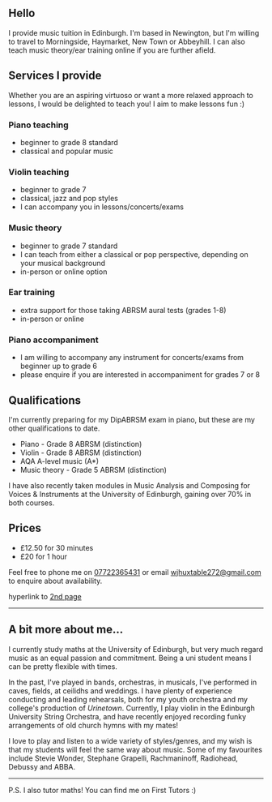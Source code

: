 
## Hello
I provide music tuition in Edinburgh. I'm based in Newington, but I'm willing to travel to Morningside, Haymarket, New Town or Abbeyhill. I can also teach music theory/ear training online if you are further afield.

## Services I provide
Whether you are an aspiring virtuoso or want a more relaxed approach to lessons, I would be delighted to teach you! I aim to make lessons fun :)

### Piano teaching
- beginner to grade 8 standard
- classical and popular music

### Violin teaching
- beginner to grade 7
- classical, jazz and pop styles
- I can accompany you in lessons/concerts/exams

### Music theory
- beginner to grade 7 standard
- I can teach from either a classical or pop perspective, depending on your musical background
- in-person or online option

### Ear training
- extra support for those taking ABRSM aural tests (grades 1-8)
- in-person or online

### Piano accompaniment
- I am willing to accompany any instrument for concerts/exams from beginner up to grade 6
- please enquire if you are interested in accompaniment for grades 7 or 8

## Qualifications
I'm currently preparing for my DipABRSM exam in piano, but these are my other qualifications to date.
- Piano - Grade 8 ABRSM (distinction)
- Violin - Grade 8 ABRSM (distinction)
- AQA A-level music (A*)
- Music theory - Grade 5 ABRSM (distinction)

I have also recently taken modules in Music Analysis and Composing for Voices & Instruments at the University of Edinburgh, gaining over 70% in both courses.

## Prices
- £12.50 for 30 minutes
- £20 for 1 hour

Feel free to phone me on [07722365431](tel:07722365431) or email [wjhuxtable272@gmail.com](mailto:wjhuxtable272@gmail.com) to enquire about availability. 

hyperlink to [2nd page](page2.md)

---

## A bit more about me...
I currently study maths at the University of Edinburgh, but very much regard music as an equal passion and commitment.
Being a uni student means I can be pretty flexible with times.

In the past, I've played in bands, orchestras, in musicals, I've performed in caves, fields, at ceilidhs and weddings.
I have plenty of experience conducting and leading rehearsals, both for my youth orchestra and my college's production of *Urinetown*.
Currently, I play violin in the Edinburgh University String Orchestra, and have recently enjoyed recording funky arrangements of old church hymns with my mates!

I love to play and listen to a wide variety of styles/genres, and my wish is that my students will feel the same way about music. Some of my favourites include Stevie Wonder, Stephane Grapelli, Rachmaninoff, Radiohead, Debussy and ABBA.

---

P.S. I also tutor maths! You can find me on First Tutors :)